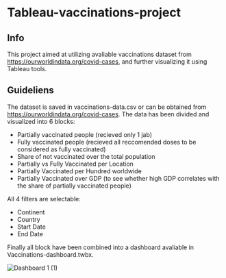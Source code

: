 # Tableau-vaccinations-project
## Info 
This project aimed at utilizing avaliable vaccinations dataset from https://ourworldindata.org/covid-cases, and further visualizing it using Tableau tools. 
## Guideliens 
The dataset is saved in vaccinations-data.csv or can be obtained from https://ourworldindata.org/covid-cases.
The data has been divided and visualized into 6 blocks:
- Partially vaccinated people (recieved only 1 jab) 
- Fully vaccinated people (recieved all reccomended doses to be considered as fully vaccinated) 
- Share of not vaccinated over the total population
- Partially vs Fully Vaccinated per Location
- Partially Vaccinated per Hundred worldwide
- Partially Vaccinated over GDP (to see whether high GDP correlates with the share of partially vaccinated people)

All 4 filters are selectable:
- Continent 
- Country
- Start Date 
- End Date

Finally all block have been combined into a dashboard avaliable in Vaccinations-dashboard.twbx. 

![Dashboard 1 (1)](https://user-images.githubusercontent.com/93775985/218647943-7ab2f66e-754e-4cf0-953a-03882ece450e.png)
